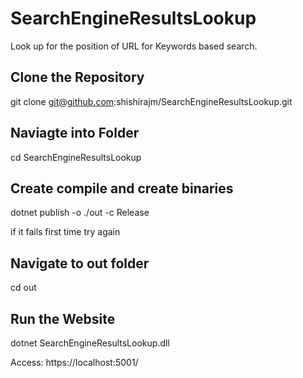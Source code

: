 # SearchEngineResultsLookup
Look up for the position of URL for Keywords based search.

## Clone the Repository
git clone git@github.com:shishirajm/SearchEngineResultsLookup.git

## Naviagte into Folder
cd SearchEngineResultsLookup

## Create compile and create binaries
dotnet publish -o ./out -c Release

if it fails first time try again

## Navigate to out folder
cd out

## Run the Website
dotnet SearchEngineResultsLookup.dll

Access: https://localhost:5001/
